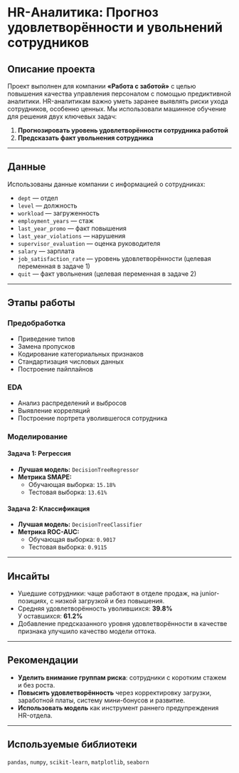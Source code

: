 # HR-Аналитика: Прогноз удовлетворённости и увольнений сотрудников

## Описание проекта

Проект выполнен для компании **«Работа с заботой»** с целью повышения качества управления персоналом с помощью предиктивной аналитики. HR-аналитикам важно уметь заранее выявлять риски ухода сотрудников, особенно ценных. Мы использовали машинное обучение для решения двух ключевых задач:

1. **Прогнозировать уровень удовлетворённости сотрудника работой**  
2. **Предсказать факт увольнения сотрудника**

---

## Данные

Использованы данные компании с информацией о сотрудниках:

- `dept` — отдел
- `level` — должность
- `workload` — загруженность
- `employment_years` — стаж
- `last_year_promo` — факт повышения
- `last_year_violations` — нарушения
- `supervisor_evaluation` — оценка руководителя
- `salary` — зарплата
- `job_satisfaction_rate` — уровень удовлетворённости (целевая переменная в задаче 1)
- `quit` — факт увольнения (целевая переменная в задаче 2)

---

## Этапы работы

### Предобработка
- Приведение типов
- Замена пропусков
- Кодирование категориальных признаков
- Стандартизация числовых данных
- Построение пайплайнов

### EDA
- Анализ распределений и выбросов
- Выявление корреляций
- Построение портрета уволившегося сотрудника

### Моделирование

#### Задача 1: Регрессия
- **Лучшая модель:** `DecisionTreeRegressor`
- **Метрика SMAPE:**
  - Обучающая выборка: `15.18%`
  - Тестовая выборка: `13.61%` 

#### Задача 2: Классификация
- **Лучшая модель:** `DecisionTreeClassifier`
- **Метрика ROC-AUC:**
  - Обучающая выборка: `0.9017`
  - Тестовая выборка: `0.9115` 

---

## Инсайты

- Ушедшие сотрудники: чаще работают в отделе продаж, на junior-позициях, с низкой загрузкой и без повышения.
- Средняя удовлетворённость уволившихся: **39.8%**  
  У оставшихся: **61.2%**
- Добавление предсказанного уровня удовлетворённости в качестве признака улучшило качество модели оттока.

---

## Рекомендации

- **Уделить внимание группам риска**: сотрудники с коротким стажем и без роста.
- **Повысить удовлетворённость** через корректировку загрузки, заработной платы, систему мини-бонусов и развитие.
- **Использовать модель** как инструмент раннего предупреждения HR-отдела.

---

## Используемые библиотеки

`pandas`, `numpy`, `scikit-learn`, `matplotlib`, `seaborn`


